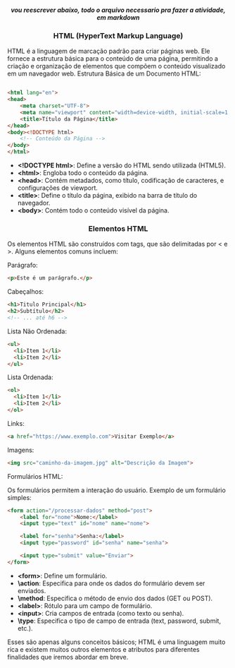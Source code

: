 <div align="center">

##### vou reescrever abaixo, todo o arquivo necessario pra fazer a atividade, em markdown

</div>


<div align="center">
  
  ### HTML (HyperText Markup Language)

</div>


<p>HTML é a linguagem de marcação padrão para criar páginas web. Ele fornece a estrutura básica para o conteúdo de uma página, permitindo a criação e organização de elementos que compõem o conteúdo visualizado em um navegador web.
Estrutura Básica de um Documento HTML:</p>

~~~html

<html lang="en">
<head>
    <meta charset="UTF-8">
    <meta name="viewport" content="width=device-width, initial-scale=1.0">
    <title>Título da Página</title>
</head>
<body><!DOCTYPE html>
    <!-- Conteúdo da Página -->
</body>
</html>


~~~~

  - **\<!DOCTYPE html>**: Define a versão do HTML sendo utilizada (HTML5).
  - **\<html>**: Engloba todo o conteúdo da página.
  - **\<head>**: Contém metadados, como título, codificação de caracteres, e configurações de viewport.
  - **\<title>**: Define o título da página, exibido na barra de título do navegador.
  - **\<body>**: Contém todo o conteúdo visível da página.

<div align="center">
  
  ### Elementos HTML
  
  </div>

<p>Os elementos HTML são construídos com tags, que são delimitadas por < e >. Alguns elementos comuns incluem:</p>


  Parágrafo:  
~~~~html
<p>Este é um parágrafo.</p>
~~~~


Cabeçalhos:
~~~~html
<h1>Titulo Principal</h1>
<h2>Subtítulo</h2>
<!-- ... até h6 -->
~~~~

Lista Não Ordenada:
~~~~html
<ul>
  <li>Item 1</li>
  <li>Item 2</li>
</ul>
~~~~

Lista Ordenada:
~~~~html
<ol>
  <li>Item 1</li>
  <li>Item 2</li>
</ol>
~~~~

Links:
~~~~html
<a href="https://www.exemplo.com">Visitar Exemplo</a>
~~~~

Imagens:
~~~~html
<img src="caminho-da-imagem.jpg" alt="Descrição da Imagem">
~~~~

Formulários HTML:

Os formulários permitem a interação do usuário. Exemplo de um formulário simples:

~~~~html
<form action="/processar-dados" method="post">
    <label for="nome">Nome:</label>
    <input type="text" id="nome" name="nome">

    <label for="senha">Senha:</label>
    <input type="password" id="senha" name="senha">

    <input type="submit" value="Enviar">
</form>
~~~~

  - **\<form>**: Define um formulário.
  - **\action**: Especifica para onde os dados do formulário devem ser enviados.
  - **\method**: Especifica o método de envio dos dados (GET ou POST).
  - **\<label>**: Rótulo para um campo de formulário.
  - **\<input>**: Cria campos de entrada (como texto ou senha).
  - **\type**: Especifica o tipo de campo de entrada (text, password, submit, etc.).

Esses são apenas alguns conceitos básicos; HTML é uma linguagem muito rica e existem muitos outros elementos e atributos para diferentes finalidades que iremos abordar em breve.
